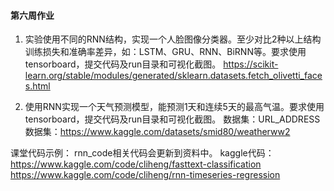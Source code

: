 #### 第六周作业

1. 实验使用不同的RNN结构，实现一个人脸图像分类器。至少对比2种以上结构训练损失和准确率差异，如：LSTM、GRU、RNN、BiRNN等。要求使用tensorboard，提交代码及run目录和可视化截图。
   https://scikit-learn.org/stable/modules/generated/sklearn.datasets.fetch_olivetti_faces.html

2. 使用RNN实现一个天气预测模型，能预测1天和连续5天的最高气温。要求使用tensorboard，提交代码及run目录和可视化截图。
   数据集：URL_ADDRESS   数据集：https://www.kaggle.com/datasets/smid80/weatherww2

课堂代码示例：
rnn_code相关代码会更新到资料中。
kaggle代码：
https://www.kaggle.com/code/cliheng/fasttext-classification
https://www.kaggle.com/code/cliheng/rnn-timeseries-regression
